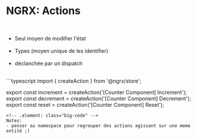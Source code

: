 <!-- .slide: class="sfeir-basic-slide with-code" -->
# NGRX: Actions
<br>
<ul>
    <li>Seul moyen de modifier l'état</li><br>
    <li>Types (moyen unique de les identifier)</li><br>
    <li>déclanchée par un dispatch</li><br>
</ul>
```typescript
import { createAction } from '@ngrx/store';

export const increment = createAction('[Counter Component] Increment');
export const decrement = createAction('[Counter Component] Decrement');
export const reset = createAction('[Counter Component] Reset');
```
<!-- .element: class="big-code" -->
Notes:
- penser au namespace pour regrouper des actions agissant sur une meme entité ;)
